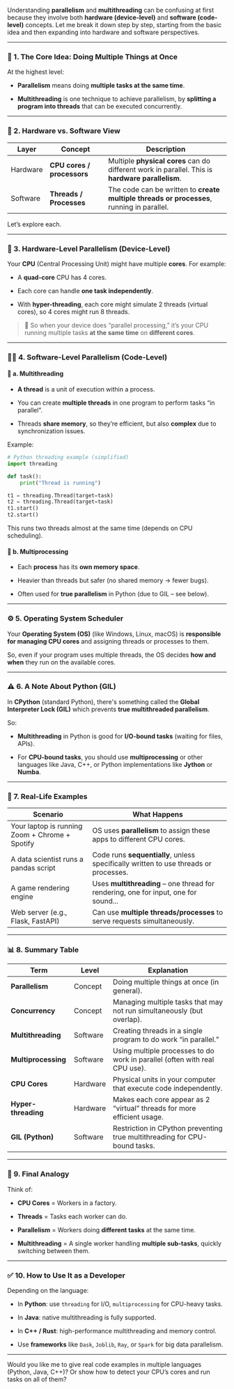 Understanding **parallelism** and **multithreading** can be confusing at first because they involve both **hardware (device-level)** and **software (code-level)** concepts. Let me break it down step by step, starting from the basic idea and then expanding into hardware and software perspectives.

---

### 🧠 1. The Core Idea: Doing Multiple Things at Once

At the highest level:

- **Parallelism** means doing **multiple tasks at the same time**.
    
- **Multithreading** is one technique to achieve parallelism, by **splitting a program into threads** that can be executed concurrently.
    

---

### 💾 2. Hardware vs. Software View

|Layer|Concept|Description|
|---|---|---|
|Hardware|**CPU cores / processors**|Multiple **physical cores** can do different work in parallel. This is **hardware parallelism**.|
|Software|**Threads / Processes**|The code can be written to **create multiple threads or processes**, running in parallel.|

Let’s explore each.

---

### 🔌 3. Hardware-Level Parallelism (Device-Level)

Your **CPU** (Central Processing Unit) might have multiple **cores**. For example:

- A **quad-core** CPU has 4 cores.
    
- Each core can handle **one task independently**.
    
- With **hyper-threading**, each core might simulate 2 threads (virtual cores), so 4 cores might run 8 threads.
    

> 🧠 So when your device does “parallel processing,” it’s your CPU running multiple tasks **at the same time** on **different cores**.

---

### 👨‍💻 4. Software-Level Parallelism (Code-Level)

#### 🧵 a. Multithreading

- **A thread** is a unit of execution within a process.
    
- You can create **multiple threads** in one program to perform tasks “in parallel”.
    
- Threads **share memory**, so they’re efficient, but also **complex** due to synchronization issues.
    

Example:

```python
# Python threading example (simplified)
import threading

def task():
    print("Thread is running")

t1 = threading.Thread(target=task)
t2 = threading.Thread(target=task)
t1.start()
t2.start()
```

This runs two threads almost at the same time (depends on CPU scheduling).

#### 🧩 b. Multiprocessing

- Each **process** has its **own memory space**.
    
- Heavier than threads but safer (no shared memory → fewer bugs).
    
- Often used for **true parallelism** in Python (due to GIL – see below).
    

---

### ⚙️ 5. Operating System Scheduler

Your **Operating System (OS)** (like Windows, Linux, macOS) is **responsible for managing CPU cores** and assigning threads or processes to them.

So, even if your program uses multiple threads, the OS decides **how and when** they run on the available cores.

---

### ⚠️ 6. A Note About Python (GIL)

In **CPython** (standard Python), there's something called the **Global Interpreter Lock (GIL)** which prevents **true multithreaded parallelism**.

So:

- **Multithreading** in Python is good for **I/O-bound tasks** (waiting for files, APIs).
    
- For **CPU-bound tasks**, you should use **multiprocessing** or other languages like Java, C++, or Python implementations like **Jython** or **Numba**.
    

---

### 🧮 7. Real-Life Examples

|Scenario|What Happens|
|---|---|
|Your laptop is running Zoom + Chrome + Spotify|OS uses **parallelism** to assign these apps to different CPU cores.|
|A data scientist runs a pandas script|Code runs **sequentially**, unless specifically written to use threads or processes.|
|A game rendering engine|Uses **multithreading** – one thread for rendering, one for input, one for sound...|
|Web server (e.g., Flask, FastAPI)|Can use **multiple threads/processes** to serve requests simultaneously.|

---

### 📊 8. Summary Table

|Term|Level|Explanation|
|---|---|---|
|**Parallelism**|Concept|Doing multiple things at once (in general).|
|**Concurrency**|Concept|Managing multiple tasks that may not run simultaneously (but overlap).|
|**Multithreading**|Software|Creating threads in a single program to do work “in parallel.”|
|**Multiprocessing**|Software|Using multiple processes to do work in parallel (often with real CPU use).|
|**CPU Cores**|Hardware|Physical units in your computer that execute code independently.|
|**Hyper-threading**|Hardware|Makes each core appear as 2 “virtual” threads for more efficient usage.|
|**GIL (Python)**|Software|Restriction in CPython preventing true multithreading for CPU-bound tasks.|

---

### 🔧 9. Final Analogy

Think of:

- **CPU Cores** = Workers in a factory.
    
- **Threads** = Tasks each worker can do.
    
- **Parallelism** = Workers doing **different tasks** at the same time.
    
- **Multithreading** = A single worker handling **multiple sub-tasks**, quickly switching between them.
    

---

### ✅ 10. How to Use It as a Developer

Depending on the language:

- In **Python**: use `threading` for I/O, `multiprocessing` for CPU-heavy tasks.
    
- In **Java**: native multithreading is fully supported.
    
- In **C++ / Rust**: high-performance multithreading and memory control.
    
- Use **frameworks** like `Dask`, `Joblib`, `Ray`, or `Spark` for big data parallelism.
    

---

Would you like me to give real code examples in multiple languages (Python, Java, C++)? Or show how to detect your CPU’s cores and run tasks on all of them?